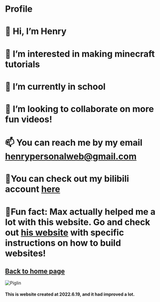 # Profile
# 👋 Hi, I’m Henry
# 👀 I’m interested in making minecraft tutorials
# 🌱 I’m currently in school
# 💞️ I’m looking to collaborate on more fun videos!
# 📫 You can reach me by my email henrypersonalweb@gmail.com
# 👀You can check out my bilibili account [here](https://space.bilibili.com/1537647216?spm_id_from=333.1007.0.0)
# 👋Fun fact: Max actually helped me a lot with this website. Go and check out [his website](https://qqiumax.github.io/) with specific instructions on how to build websites!
## [Back to home page](https://henrypersonalweb.github.io/home/)
![Piglin](https://henrypersonalweb.github.io/pictures/piglin.gif)
#### This is website created at 2022.6.19, and it had improved a lot. 
